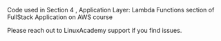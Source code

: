 Code used in Section 4 , Application Layer: Lambda Functions section of FullStack Application on AWS course

Please reach out to LinuxAcademy support if you find issues.
